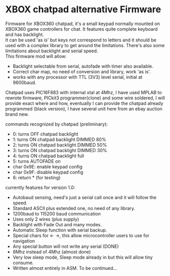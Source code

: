 # XBOX chatpad alternative Firmware
Firmware for XBOX360 chatpad, it's a small keypad normally mounted on XBOX360 game controllers for chat. It features quite complete keyboard and has backlight.<br>
It can be used 'as is' but keys not correspond to letters and it should be used with a complex library to get around the limitations. There's also some limitations about backlight and serial speed.<br>
This firmware mod will allow:<br>

- Backlight selectable from serial, autofade with timer also available.
- Correct char map, no need of conversion and library, work 'as is'.
- works with any processor with TTL (3V3) level serial, initial at 9600baud.

Chatpad uses PIC16F883 with internal xtal at 4Mhz, I have used MPLAB to rewrote firmware, PICkit3 programmer(clone) and some wire soldered, I will provide exact where and how, eventually I can provide the chatpad already programmed (black version), I have several unit here from an ebay auction brand new.<br>

commands recognized by chatpad (preliminary):<br>
- 0: turns OFF chatpad backlight
- 1: turns ON  chatpad backlight DIMMED 80%
- 2: turns ON  chatpad backlight DIMMED 50%
- 3: turns ON  chatpad backlight DIMMED 30%
- 4: turns ON  chatpad backlight full
- 5: turns AUTOFADE on
- char 0x9E: enable keypad config
- char 0x9F: disable keypad config
- 6: return * (for testing)<br>

currently features for version 1.0:<br>
- Autobaud sensing, need's just a serial call once and it will follow the speed.
- Standard ASCII plus extended one, no need of any library.
- 1200baud to 115200 baud communication
- Uses only 2 wires (plus supply)
- Backlight with Fade Out and many modes.
- Automatic Sleep function with serial backup.
- Special chars for <- ->, this allow microcontroller users to use for navigation
- Any special button will not write any serial (DONE)
- 8Mhz instead of 4Mhz (almost done)
- Very low sleep mode, Sleep mode already in but this will allow tiny consume.
- Written almost entirely in ASM.
To be continued...

